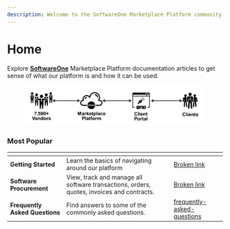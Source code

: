 ```yaml
---
description: Welcome to the SoftwareOne Marketplace Platform community!
---
```


# Home

Explore [**SoftwareOne**](https://softwareone.com) Marketplace Platform documentation articles to get sense of what our platform is and how it can be used.

<div align="left" data-full-width="false">

<figure><img src=".gitbook/assets/image (234).png" alt="" width="563"><figcaption></figcaption></figure>

</div>

### Most Popular



<table data-view="cards"><thead><tr><th></th><th></th><th></th><th data-hidden data-card-target data-type="content-ref"></th></tr></thead><tbody><tr><td><strong>Getting Started</strong></td><td>Learn the basics of navigating around our platform</td><td></td><td><a href="broken-reference">Broken link</a></td></tr><tr><td><strong>Software Procurement</strong></td><td>View, track and manage all software transactions, orders, quotes, invoices and contracts.</td><td></td><td><a href="broken-reference">Broken link</a></td></tr><tr><td><strong>Frequently Asked Questions</strong></td><td>Find answers to some of the commonly asked questions.</td><td></td><td><a href="help-and-support/frequently-asked-questions/">frequently-asked-questions</a></td></tr></tbody></table>
